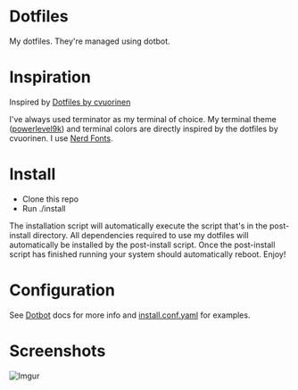 # Dotfiles

My dotfiles. They're managed using dotbot.

# Inspiration

Inspired by [Dotfiles by cvuorinen](https://github.com/cvuorinen/dotfiles)

I've always used terminator as my terminal of choice. My terminal theme ([powerlevel9k](https://github.com/bhilburn/powerlevel9k)) and terminal colors are directly inspired by the dotfiles by cvuorinen. I use [Nerd Fonts](https://github.com/ryanoasis/nerd-fonts).

# Install

 - Clone this repo
 - Run ./install

 The installation script will automatically execute the script that's in the post-install directory. All dependencies required to use my dotfiles will automatically be installed by the post-install script. Once the post-install script has finished running your system should automatically reboot. Enjoy!

 # Configuration

 See [Dotbot](https://github.com/anishathalye/dotbot/) docs for more info and [install.conf.yaml](https://github.com/dqfan2012/dotfiles/blob/master/install.conf.yaml) for examples.

# Screenshots

![Imgur](https://i.imgur.com/WFdK9tb.png)
